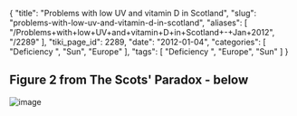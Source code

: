 {
    "title": "Problems with low UV and vitamin D in Scotland",
    "slug": "problems-with-low-uv-and-vitamin-d-in-scotland",
    "aliases": [
        "/Problems+with+low+UV+and+vitamin+D+in+Scotland+-+Jan+2012",
        "/2289"
    ],
    "tiki_page_id": 2289,
    "date": "2012-01-04",
    "categories": [
        "Deficiency ",
        "Sun",
        "Europe"
    ],
    "tags": [
        "Deficiency ",
        "Europe",
        "Sun"
    ]
}


## Figure 2 from The Scots' Paradox - below

<img src="/attachments/d3.mock.jpg" alt="image">